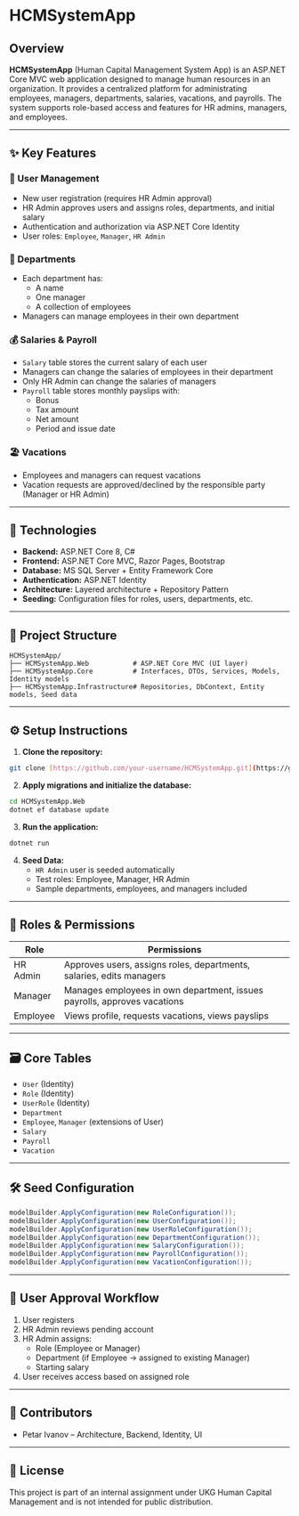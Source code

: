 # HCMSystemApp

## Overview

**HCMSystemApp** (Human Capital Management System App) is an ASP.NET Core MVC web application designed to manage human resources in an organization. It provides a centralized platform for administrating employees, managers, departments, salaries, vacations, and payrolls. The system supports role-based access and features for HR admins, managers, and employees.

---

## ✨ Key Features

### 👥 User Management
- New user registration (requires HR Admin approval)
- HR Admin approves users and assigns roles, departments, and initial salary
- Authentication and authorization via ASP.NET Core Identity
- User roles: `Employee`, `Manager`, `HR Admin`

### 🏢 Departments
- Each department has:
  - A name
  - One manager
  - A collection of employees
- Managers can manage employees in their own department

### 💰 Salaries & Payroll
- `Salary` table stores the current salary of each user
- Managers can change the salaries of employees in their department
- Only HR Admin can change the salaries of managers
- `Payroll` table stores monthly payslips with:
  - Bonus
  - Tax amount
  - Net amount
  - Period and issue date

### 🏖️ Vacations
- Employees and managers can request vacations
- Vacation requests are approved/declined by the responsible party (Manager or HR Admin)

---

## 🧱 Technologies

- **Backend:** ASP.NET Core 8, C#
- **Frontend:** ASP.NET Core MVC, Razor Pages, Bootstrap
- **Database:** MS SQL Server + Entity Framework Core
- **Authentication:** ASP.NET Identity
- **Architecture:** Layered architecture + Repository Pattern
- **Seeding:** Configuration files for roles, users, departments, etc.

---

## 📁 Project Structure

```
HCMSystemApp/
├── HCMSystemApp.Web           # ASP.NET Core MVC (UI layer)
├── HCMSystemApp.Core          # Interfaces, DTOs, Services, Models, Identity models
├── HCMSystemApp.Infrastructure# Repositories, DbContext, Entity models, Seed data
```

---

## ⚙️ Setup Instructions

1. **Clone the repository:**

```bash
git clone [https://github.com/your-username/HCMSystemApp.git](https://github.com/PetarIvanov33/HCMSystemApp)
```

2. **Apply migrations and initialize the database:**

```bash
cd HCMSystemApp.Web
dotnet ef database update
```

3. **Run the application:**

```bash
dotnet run
```

4. **Seed Data:**
   - `HR Admin` user is seeded automatically
   - Test roles: Employee, Manager, HR Admin
   - Sample departments, employees, and managers included

---

## 🔐 Roles & Permissions

| Role       | Permissions                                                                 |
|------------|------------------------------------------------------------------------------|
| HR Admin   | Approves users, assigns roles, departments, salaries, edits managers         |
| Manager    | Manages employees in own department, issues payrolls, approves vacations     |
| Employee   | Views profile, requests vacations, views payslips                            |

---

## 🗃️ Core Tables

- `User` (Identity)
- `Role` (Identity)
- `UserRole` (Identity)
- `Department`
- `Employee`, `Manager` (extensions of User)
- `Salary`
- `Payroll`
- `Vacation`

---

## 🛠️ Seed Configuration

```csharp
modelBuilder.ApplyConfiguration(new RoleConfiguration());
modelBuilder.ApplyConfiguration(new UserConfiguration());
modelBuilder.ApplyConfiguration(new UserRoleConfiguration());
modelBuilder.ApplyConfiguration(new DepartmentConfiguration());
modelBuilder.ApplyConfiguration(new SalaryConfiguration());
modelBuilder.ApplyConfiguration(new PayrollConfiguration());
modelBuilder.ApplyConfiguration(new VacationConfiguration());
```

---

## 🔄 User Approval Workflow

1. User registers
2. HR Admin reviews pending account
3. HR Admin assigns:
   - Role (Employee or Manager)
   - Department (if Employee → assigned to existing Manager)
   - Starting salary
4. User receives access based on assigned role

---

## 🤝 Contributors

- Petar Ivanov – Architecture, Backend, Identity, UI

---

## 📄 License

This project is part of an internal assignment under UKG Human Capital Management and is not intended for public distribution.

